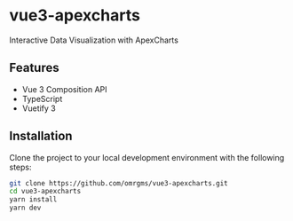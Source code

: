 # vue3-apexcharts

Interactive Data Visualization with ApexCharts

## Features

- Vue 3 Composition API
- TypeScript
- Vuetify 3

## Installation

Clone the project to your local development environment with the following steps:

```bash
git clone https://github.com/omrgms/vue3-apexcharts.git
cd vue3-apexcharts
yarn install
yarn dev
